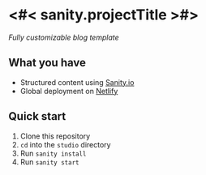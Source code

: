 # <#< sanity.projectTitle >#>

_Fully customizable blog template_

## What you have

- Structured content using [Sanity.io](https://www.sanity.io)
- Global deployment on [Netlify](https://netlify.com)

## Quick start

1. Clone this repository
2. `cd` into the `studio` directory
3. Run `sanity install`
4. Run `sanity start`
